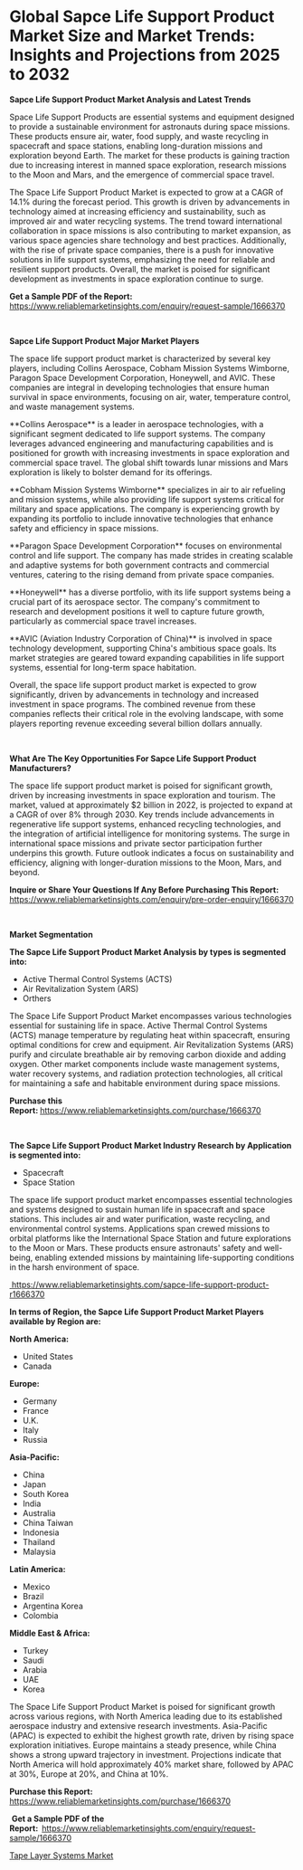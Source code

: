 <p><h1>Global Sapce Life Support Product Market Size and Market Trends: Insights and Projections from 2025 to 2032</h1></p><p><strong>Sapce Life Support Product Market Analysis and Latest Trends</strong></p>
<p><p>Space Life Support Products are essential systems and equipment designed to provide a sustainable environment for astronauts during space missions. These products ensure air, water, food supply, and waste recycling in spacecraft and space stations, enabling long-duration missions and exploration beyond Earth. The market for these products is gaining traction due to increasing interest in manned space exploration, research missions to the Moon and Mars, and the emergence of commercial space travel.</p><p>The Space Life Support Product Market is expected to grow at a CAGR of 14.1% during the forecast period. This growth is driven by advancements in technology aimed at increasing efficiency and sustainability, such as improved air and water recycling systems. The trend toward international collaboration in space missions is also contributing to market expansion, as various space agencies share technology and best practices. Additionally, with the rise of private space companies, there is a push for innovative solutions in life support systems, emphasizing the need for reliable and resilient support products. Overall, the market is poised for significant development as investments in space exploration continue to surge.</p></p>
<p><strong>Get a Sample PDF of the Report:&nbsp;</strong> <a href="https://www.reliablemarketinsights.com/enquiry/request-sample/1666370?utm_campaign=3007&utm_medium=2&utm_source=Github&utm_content=ia&utm_term=11042025&utm_id=sapce-life-support-product">https://www.reliablemarketinsights.com/enquiry/request-sample/1666370</a></p>
<p>&nbsp;</p>
<p><strong>Sapce Life Support Product Major Market Players</strong></p>
<p><p>The space life support product market is characterized by several key players, including Collins Aerospace, Cobham Mission Systems Wimborne, Paragon Space Development Corporation, Honeywell, and AVIC. These companies are integral in developing technologies that ensure human survival in space environments, focusing on air, water, temperature control, and waste management systems.</p><p>**Collins Aerospace** is a leader in aerospace technologies, with a significant segment dedicated to life support systems. The company leverages advanced engineering and manufacturing capabilities and is positioned for growth with increasing investments in space exploration and commercial space travel. The global shift towards lunar missions and Mars exploration is likely to bolster demand for its offerings.</p><p>**Cobham Mission Systems Wimborne** specializes in air to air refueling and mission systems, while also providing life support systems critical for military and space applications. The company is experiencing growth by expanding its portfolio to include innovative technologies that enhance safety and efficiency in space missions.</p><p>**Paragon Space Development Corporation** focuses on environmental control and life support. The company has made strides in creating scalable and adaptive systems for both government contracts and commercial ventures, catering to the rising demand from private space companies. </p><p>**Honeywell** has a diverse portfolio, with its life support systems being a crucial part of its aerospace sector. The company's commitment to research and development positions it well to capture future growth, particularly as commercial space travel increases.</p><p>**AVIC (Aviation Industry Corporation of China)** is involved in space technology development, supporting China's ambitious space goals. Its market strategies are geared toward expanding capabilities in life support systems, essential for long-term space habitation.</p><p>Overall, the space life support product market is expected to grow significantly, driven by advancements in technology and increased investment in space programs. The combined revenue from these companies reflects their critical role in the evolving landscape, with some players reporting revenue exceeding several billion dollars annually.</p></p>
<p>&nbsp;</p>
<p><strong>What Are The Key Opportunities For Sapce Life Support Product Manufacturers?</strong></p>
<p><p>The space life support product market is poised for significant growth, driven by increasing investments in space exploration and tourism. The market, valued at approximately $2 billion in 2022, is projected to expand at a CAGR of over 8% through 2030. Key trends include advancements in regenerative life support systems, enhanced recycling technologies, and the integration of artificial intelligence for monitoring systems. The surge in international space missions and private sector participation further underpins this growth. Future outlook indicates a focus on sustainability and efficiency, aligning with longer-duration missions to the Moon, Mars, and beyond.</p></p>
<p><strong>Inquire or Share Your Questions If Any Before Purchasing This Report:</strong> <a href="https://www.reliablemarketinsights.com/enquiry/pre-order-enquiry/1666370?utm_campaign=3007&utm_medium=2&utm_source=Github&utm_content=ia&utm_term=11042025&utm_id=sapce-life-support-product">https://www.reliablemarketinsights.com/enquiry/pre-order-enquiry/1666370</a></p>
<p>&nbsp;</p>
<p><strong>Market Segmentation</strong></p>
<p><strong>The Sapce Life Support Product Market Analysis by types is segmented into:</strong></p>
<p><ul><li>Active Thermal Control Systems (ACTS)</li><li>Air Revitalization System (ARS)</li><li>Orthers</li></ul></p>
<p><p>The Space Life Support Product Market encompasses various technologies essential for sustaining life in space. Active Thermal Control Systems (ACTS) manage temperature by regulating heat within spacecraft, ensuring optimal conditions for crew and equipment. Air Revitalization Systems (ARS) purify and circulate breathable air by removing carbon dioxide and adding oxygen. Other market components include waste management systems, water recovery systems, and radiation protection technologies, all critical for maintaining a safe and habitable environment during space missions.</p></p>
<p><strong>Purchase this Report:&nbsp;</strong><a href="https://www.reliablemarketinsights.com/purchase/1666370?utm_campaign=3007&utm_medium=2&utm_source=Github&utm_content=ia&utm_term=11042025&utm_id=sapce-life-support-product">https://www.reliablemarketinsights.com/purchase/1666370</a></p>
<p>&nbsp;</p>
<p><strong>The Sapce Life Support Product Market Industry Research by Application is segmented into:</strong></p>
<p><ul><li>Spacecraft</li><li>Space Station</li></ul></p>
<p><p>The space life support product market encompasses essential technologies and systems designed to sustain human life in spacecraft and space stations. This includes air and water purification, waste recycling, and environmental control systems. Applications span crewed missions to orbital platforms like the International Space Station and future explorations to the Moon or Mars. These products ensure astronauts' safety and well-being, enabling extended missions by maintaining life-supporting conditions in the harsh environment of space.</p></p>
<p><a href="https://www.reliablemarketinsights.com/sapce-life-support-product-r1666370?utm_campaign=3007&utm_medium=2&utm_source=Github&utm_content=ia&utm_term=11042025&utm_id=sapce-life-support-product">&nbsp;https://www.reliablemarketinsights.com/sapce-life-support-product-r1666370</a></p>
<p><strong>In terms of Region, the Sapce Life Support Product Market Players available by Region are:</strong></p>
<p>
    <p> <strong> North America: </strong>
        <ul>
            <li>United States</li>
            <li>Canada</li>
        </ul>
        </p> 
    <p> <strong> Europe: </strong>
        <ul>
            <li>Germany</li>
            <li>France</li>
            <li>U.K.</li>
            <li>Italy</li>
            <li>Russia</li>
        </ul>
        </p> 
    <p> <strong> Asia-Pacific: </strong>
        <ul>
            <li>China</li>
            <li>Japan</li>
            <li>South Korea</li>
            <li>India</li>
            <li>Australia</li>
            <li>China Taiwan</li>
            <li>Indonesia</li>
            <li>Thailand</li>
            <li>Malaysia</li>
        </ul>
        </p> 
    <p> <strong> Latin America: </strong>
        <ul>
            <li>Mexico</li>
            <li>Brazil</li>
            <li>Argentina Korea</li>
            <li>Colombia</li>
        </ul>
        </p> 
    <p> <strong> Middle East & Africa: </strong>
        <ul>
            <li>Turkey</li>
            <li>Saudi</li>
            <li>Arabia</li>
            <li>UAE</li>
            <li>Korea</li>
        </ul>
    </p>
    </p>
<p><p>The Space Life Support Product Market is poised for significant growth across various regions, with North America leading due to its established aerospace industry and extensive research investments. Asia-Pacific (APAC) is expected to exhibit the highest growth rate, driven by rising space exploration initiatives. Europe maintains a steady presence, while China shows a strong upward trajectory in investment. Projections indicate that North America will hold approximately 40% market share, followed by APAC at 30%, Europe at 20%, and China at 10%.</p></p>
<p><strong>Purchase this Report: </strong><a href="https://www.reliablemarketinsights.com/purchase/1666370?utm_campaign=3007&utm_medium=2&utm_source=Github&utm_content=ia&utm_term=11042025&utm_id=sapce-life-support-product">https://www.reliablemarketinsights.com/purchase/1666370</a></p>
<p>&nbsp;<strong>Get a Sample PDF of the Report:&nbsp;&nbsp;</strong><a href="https://www.reliablemarketinsights.com/enquiry/request-sample/1666370?utm_campaign=3007&utm_medium=2&utm_source=Github&utm_content=ia&utm_term=11042025&utm_id=sapce-life-support-product">https://www.reliablemarketinsights.com/enquiry/request-sample/1666370</a></p>
<p><strong></strong></p>
<p><p><a href="https://github.com/raffadongraffadong/Market-Research-Report-List-1/blob/main/tape-layer-systems-market.md?utm_campaign=3007&utm_medium=2&utm_source=Github&utm_content=ia&utm_term=11042025&utm_id=sapce-life-support-product">Tape Layer Systems Market</a></p></p>
